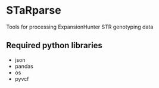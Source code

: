 # STaRparse #
Tools for processing ExpansionHunter STR genotyping data

## Required python libraries ##
- json
- pandas
- os
- pyvcf
